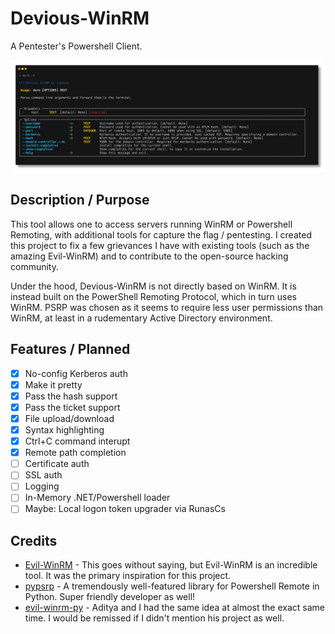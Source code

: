 # Devious-WinRM

A Pentester's Powershell Client.

![The help screen for Devious-WinRM, showing a variety of flags and options.](assets/help-screen.png "Help screen")

## Description / Purpose
This tool allows one to access servers running WinRM or Powershell Remoting, with additional tools for capture the flag / pentesting. I created this project to fix a few grievances I have with existing tools (such as the amazing Evil-WinRM) and to contribute to the open-source hacking community.

Under the hood, Devious-WinRM is not directly based on WinRM. It is instead built on the PowerShell Remoting Protocol, which in turn uses WinRM. PSRP was chosen as it seems to require less user permissions than WinRM, at least in a rudementary Active Directory environment.

## Features / Planned
- [x] No-config Kerberos auth
- [x] Make it pretty
- [x] Pass the hash support
- [x] Pass the ticket support
- [x] File upload/download
- [x] Syntax highlighting
- [x] Ctrl+C command interupt
- [x] Remote path completion
- [ ] Certificate auth
- [ ] SSL auth
- [ ] Logging
- [ ] In-Memory .NET/Powershell loader
- [ ] Maybe: Local logon token upgrader via RunasCs 

## Credits
- [Evil-WinRM](https://github.com/Hackplayers/evil-winrm)  - This goes without saying, but Evil-WinRM is an incredible tool. It was the primary inspiration for this project.
- [pypsrp](https://github.com/jborean93/pypsrp) - A tremendously well-featured library for Powershell Remote in Python. Super friendly developer as well!
- [evil-winrm-py](https://github.com/adityatelange/evil-winrm-py) - Aditya and I had the same idea at almost the exact same time. I would be remissed if I didn't mention his project as well.